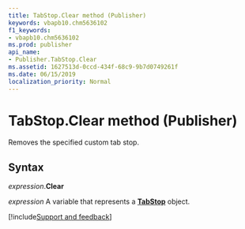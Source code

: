 ```yaml
---
title: TabStop.Clear method (Publisher)
keywords: vbapb10.chm5636102
f1_keywords:
- vbapb10.chm5636102
ms.prod: publisher
api_name:
- Publisher.TabStop.Clear
ms.assetid: 1627513d-0ccd-434f-68c9-9b7d0749261f
ms.date: 06/15/2019
localization_priority: Normal
---
```



# TabStop.Clear method (Publisher)

Removes the specified custom tab stop.


## Syntax

_expression_.**Clear**

_expression_ A variable that represents a **[TabStop](Publisher.TabStop.md)** object.


[!include[Support and feedback](~/includes/feedback-boilerplate.md)]